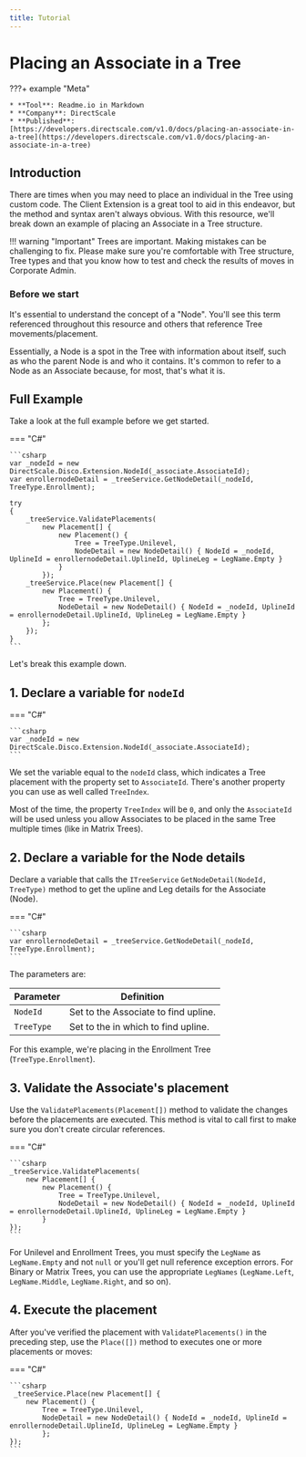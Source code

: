 ```yaml
---
title: Tutorial
---
```


# Placing an Associate in a Tree 

???+ example "Meta"

    * **Tool**: Readme.io in Markdown
    * **Company**: DirectScale
    * **Published**: [https://developers.directscale.com/v1.0/docs/placing-an-associate-in-a-tree](https://developers.directscale.com/v1.0/docs/placing-an-associate-in-a-tree)

## Introduction

There are times when you may need to place an individual in the Tree using custom code. The Client Extension is a great tool to aid in this endeavor, but the method and syntax aren't always obvious. With this resource, we'll break down an example of placing an Associate in a Tree structure.

!!! warning "Important"
    Trees are important. Making mistakes can be challenging to fix. Please make sure you're comfortable with Tree structure, Tree types and that you know how to test and check the results of moves in Corporate Admin.

### Before we start

It's essential to understand the concept of a "Node". You'll see this term referenced throughout this resource and others that reference Tree movements/placement. 

Essentially, a Node is a spot in the Tree with information about itself, such as who the parent Node is and who it contains. It's common to refer to a Node as an Associate because, for most, that's what it is.

## Full Example

Take a look at the full example before we get started.

=== "C#"

    ```csharp
    var _nodeId = new DirectScale.Disco.Extension.NodeId(_associate.AssociateId);
    var enrollernodeDetail = _treeService.GetNodeDetail(_nodeId, TreeType.Enrollment);

    try
    {
        _treeService.ValidatePlacements(
            new Placement[] {
                new Placement() { 
                    Tree = TreeType.Unilevel, 
                    NodeDetail = new NodeDetail() { NodeId = _nodeId, UplineId = enrollernodeDetail.UplineId, UplineLeg = LegName.Empty } 
                }
            });
        _treeService.Place(new Placement[] { 
            new Placement() { 
                Tree = TreeType.Unilevel, 
                NodeDetail = new NodeDetail() { NodeId = _nodeId, UplineId = enrollernodeDetail.UplineId, UplineLeg = LegName.Empty } 
            }; 
        });
    }
    ```

Let's break this example down.

## 1. Declare a variable for `nodeId`

=== "C#"

    ```csharp
    var _nodeId = new DirectScale.Disco.Extension.NodeId(_associate.AssociateId);
    ```

We set the variable equal to the `nodeId` class, which indicates a Tree placement with the property set to `AssociateId`. There's another property you can use as well called `TreeIndex`. 

Most of the time, the property `TreeIndex` will be `0`, and only the `AssociateId` will be used unless you allow Associates to be placed in the same Tree multiple times (like in Matrix Trees).

## 2. Declare a variable for the Node details

Declare a variable that calls the `ITreeService` `GetNodeDetail(NodeId, TreeType)` method to get the upline and Leg details for the Associate (Node).

=== "C#"

    ```csharp
    var enrollernodeDetail = _treeService.GetNodeDetail(_nodeId, TreeType.Enrollment);
    ```

The parameters are:

Parameter  | Definition
-----------|------------
`NodeId`   | Set to the Associate to find upline.
`TreeType` | Set to the in which to find upline.

For this example, we're placing in the Enrollment Tree (`TreeType.Enrollment`).

## 3. Validate the Associate's placement

Use the `ValidatePlacements(Placement[])` method to validate the changes before the placements are executed. This method is vital to call first to make sure you don't create circular references.

=== "C#"

    ```csharp
    _treeService.ValidatePlacements(
        new Placement[] {
            new Placement() { 
                Tree = TreeType.Unilevel, 
                NodeDetail = new NodeDetail() { NodeId = _nodeId, UplineId = enrollernodeDetail.UplineId, UplineLeg = LegName.Empty } 
            }
    });
    ```

For Unilevel and Enrollment Trees, you must specify the `LegName` as `LegName.Empty` and not `null` or you'll get null reference exception errors. For Binary or Matrix Trees, you can use the appropriate `LegNames` (`LegName.Left`, `LegName.Middle`, `LegName.Right`, and so on).

## 4. Execute the placement

After you've verified the placement with `ValidatePlacements()` in the preceding step, use the `Place([])` method to executes one or more placements or moves:

=== "C#"

    ```csharp
     _treeService.Place(new Placement[] { 
        new Placement() { 
            Tree = TreeType.Unilevel, 
            NodeDetail = new NodeDetail() { NodeId = _nodeId, UplineId = enrollernodeDetail.UplineId, UplineLeg = LegName.Empty } 
            }; 
    });
    ```